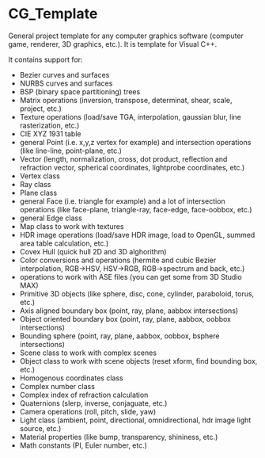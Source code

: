 # CG_Template
General project template for any computer graphics software (computer game, renderer, 3D graphics, etc.). It is template for Visual C++.

It contains support for:
- Bezier curves and surfaces
- NURBS curves and surfaces
- BSP (binary space partitioning) trees
- Matrix operations (inversion, transpose, determinat, shear, scale, project, etc.)
- Texture operations (load/save TGA, interpolation, gaussian blur, line rasterization, etc.)
- CIE XYZ 1931 table
- general Point (i.e. x,y,z vertex for example) and intersection operations (like line-line, point-plane, etc.)
- Vector (length, normalization, cross, dot product, reflection and refraction vector, spherical coordinates, lightprobe coordinates, etc.)
- Vertex class
- Ray class
- Plane class
- general Face (i.e. triangle for example) and a lot of intersection operations (like face-plane, triangle-ray, face-edge, face-oobbox, etc.)
- general Edge class
- Map class to work with textures
- HDR image operations (load/save HDR image, load to OpenGL, summed area table calculation, etc.)
- Covex Hull (quick hull 2D and 3D alghorithm)
- Color conversions and operations (hermite and cubic Bezier interpolation, RGB->HSV, HSV->RGB, RGB->spectrum and back, etc.)
- operations to work with ASE files (you can get some from 3D Studio MAX)
- Primitive 3D objects (like sphere, disc, cone, cylinder, paraboloid, torus, etc.)
- Axis aligned boundary box (point, ray, plane, aabbox intersections)
- Object oriented boundary box (point, ray, plane, aabbox, oobbox intersections)
- Bounding sphere (point, ray, plane, aabbox, oobbox, bsphere intersections)
- Scene class to work with complex scenes
- Object class to work with scene objects (reset xform, find bounding box, etc.)
- Homogenous coordinates class
- Complex number class
- Complex index of refraction calculation
- Quaternions (slerp, inverse, conjaguate, etc.)
- Camera operations (roll, pitch, slide, yaw)
- Light class (ambient, point, directional, omnidirectional, hdr image light source, etc.)
- Material properties (like bump, transparency, shininess, etc.)
- Math constants (PI, Euler number, etc.)
